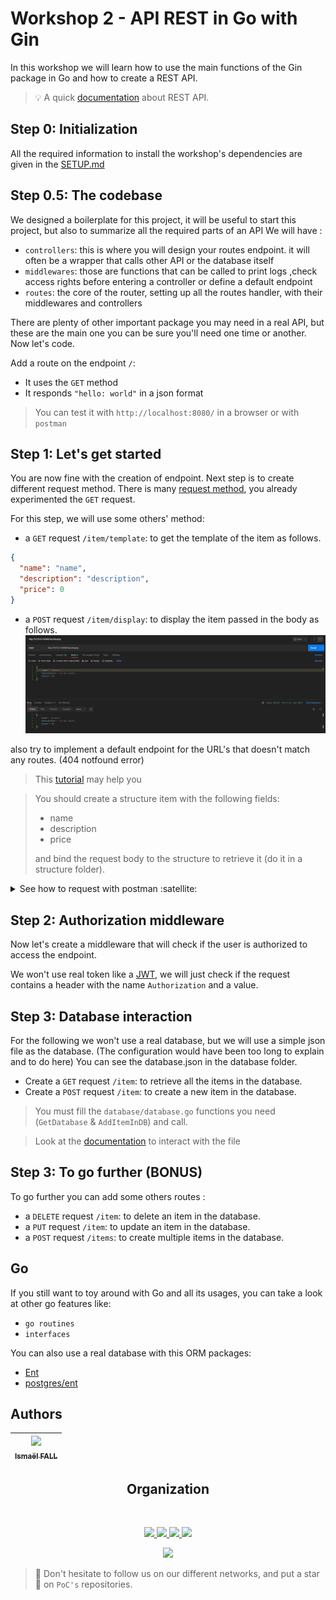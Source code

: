 # Workshop 2 - API REST in Go with Gin

In this workshop we will learn how to use the main functions of the Gin package in Go and how to create a REST API.

> :bulb: A quick [documentation](https://searchapparchitecture.techtarget.com/definition/RESTful-API) about REST API.

## Step 0: Initialization

All the required information to install the workshop's dependencies are given in the [SETUP.md](./SETUP.md)

## Step 0.5: The codebase

We designed a boilerplate for this project, it will be useful to start this project, but also to summarize all the required parts of an API
We will have :

- `controllers`: this is where you will design your routes endpoint. it will often be a wrapper that calls other API or the database itself
- `middlewares`: those are functions that can be called to print logs ,check access rights before entering a controller or define a default endpoint
- `routes`: the core of the router, setting up all the routes handler, with their middlewares and controllers

There are plenty of other important package you may need in a real API, but these are the main one you can be sure you'll need one time or another. Now let's code.

Add a route on the endpoint `/`:
- It uses the `GET` method
- It responds `"hello: world"` in a json format

> You can test it with `http://localhost:8080/` in a browser or with `postman`

## Step 1: Let's get started

You are now fine with the creation of endpoint.
Next step is to create different request method.
There is many [request method](https://developer.mozilla.org/en-US/docs/Web/HTTP/Methods), you already experimented the `GET` request.

For this step, we will use some others' method:
- a `GET` request `/item/template`: to get the template of the item as follows.
```json
{
  "name": "name",
  "description": "description",
  "price": 0
}
```

- a `POST` request `/item/display`: to display the item passed in the body as follows.
  <img src="./.assets/request-item-display.png">


also try to implement a default endpoint for the URL's that doesn't match any routes. (404 notfound error)



> This [tutorial](https://blog.logrocket.com/making-http-requests-in-go/) may help you

> You should create a structure item with the following fields:
> - name
> - description
> - price
>
> and bind the request body to the structure to retrieve it (do it in a structure folder).
<details>
  <summary>See how to request with postman :satellite:</summary>

Enter your URL and the method you which to use in the title bar and click `Send`.

![Seek](../../.github/go-http/seek.png)

Then the result (if there is any) will be printed out at the bottom.

![Result](../../.github/go-http/result.png)

</details>

## Step 2: Authorization middleware

Now let's create a middleware that will check if the user is authorized to access the endpoint.

We won't use real token like a [JWT](https://jwt.io/), we will just check if the request contains a header with the name `Authorization` and a value.


## Step 3: Database interaction

For the following we won't use a real database, but we will use a simple json file as the database.
(The configuration would have been too long to explain and to do here)
You can see the database.json in the database folder.


- Create a `GET` request `/item`: to retrieve all the items in the database.
- Create a `POST` request `/item`: to create a new item in the database.

> You must fill the `database/database.go` functions you need (`GetDatabase` & `AddItemInDB`) and call.

> Look at the [documentation](https://tutorialedge.net/golang/reading-writing-files-in-go/) to interact with the file

## Step 3: To go further (BONUS)

To go further you can add some others routes :
- a `DELETE` request `/item`: to delete an item in the database.
- a `PUT` request `/item`: to update an item in the database.
- a `POST` request `/items`: to create multiple items in the database.

## Go

If you still want to toy around with Go and all its usages, you can take a look at other go features like:
- `go routines`
- `interfaces`

You can also use a real database with this ORM packages:
- [Ent](https://github.com/facebookincubator/ent)
- [postgres/ent](https://entgo.io/docs/crud/)

## Authors

| [<img src="https://github.com/Doozers.png?size=85" width=85><br><sub>Ismaël FALL</sub>](https://github.com/Doozers) |
|:-------------------------------------------------------------------------------------------------------------------:|
<h2 align=center>
Organization
</h2>
<br/>
<p align='center'>
    <a href="https://www.linkedin.com/company/pocinnovation/mycompany/">
        <img src="https://img.shields.io/badge/LinkedIn-0077B5?style=for-the-badge&logo=linkedin&logoColor=white">
    </a>
    <a href="https://www.instagram.com/pocinnovation/">
        <img src="https://img.shields.io/badge/Instagram-E4405F?style=for-the-badge&logo=instagram&logoColor=white">
    </a>
    <a href="https://twitter.com/PoCInnovation">
        <img src="https://img.shields.io/badge/Twitter-1DA1F2?style=for-the-badge&logo=twitter&logoColor=white">
    </a>
    <a href="https://discord.com/invite/Yqq2ADGDS7">
        <img src="https://img.shields.io/badge/Discord-7289DA?style=for-the-badge&logo=discord&logoColor=white">
    </a>
</p>
<p align=center>
    <a href="https://www.poc-innovation.fr/">
        <img src="https://img.shields.io/badge/WebSite-1a2b6d?style=for-the-badge&logo=GitHub Sponsors&logoColor=white">
    </a>
</p>

> :rocket: Don't hesitate to follow us on our different networks, and put a star 🌟 on `PoC's` repositories.
